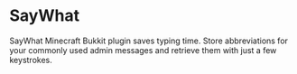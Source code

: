 SayWhat
=======

SayWhat Minecraft Bukkit plugin saves typing time. Store abbreviations for your commonly used admin messages and retrieve them with just a few keystrokes.
